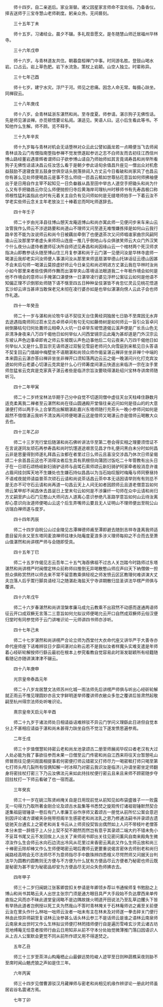 <!-- { "loadSidebar": true } -->
　　师十四岁。自二亲逝后。家业渐替。诸父因星家言师命不宜处俗。乃备香仪。择吉送师于三宝寺慧山老师剃度。躬亲众务。无间晷刻。

　　三十五年丁未

　　师十五岁。习诸经业。晨夕不辍。多礼观音愿文。是冬随慧山师迁居福州华林寺。

　　三十六年戊申

　　师十六岁。与青林道友共住。朝暮盘桓禅门中事。时同游名胜。登鼓山喝水岩。口占云。岩上草色肥。岩下水流急。策杖上岩颠。山空人独立。时辈称异。

　　三十七年己酉

　　师十七岁。建宁水灾。浮尸于河。师见之悲痛。因念人命无常。每摄心趺坐。同禅寂云。

　　三十八年庚戌

　　师十八岁。会青林延浙东湛然和尚。至寺度夏。师参请。湛示狗子无佛性话。先是师见湛谈禅。亦觅顿悟要论私阅。湛适见。笑语人曰。这小后生看此等书。不知他作么生解。师不顾。览不释手。

　　三十九年辛亥

　　师十九岁每与青林对机会无话堕林对众云此公譬如画龙若一点睛便当飞去师闻青林谈及云门有僧指南堕指参禅不觉发愤遂起参访之志不白师友而去初往江西信州博山路经董岩遇普辉者谓师曰子欲参博山请自乃师始师如其言竟谒寿昌和尚举所看狗子无佛性话请决昌云任汝恁么看于是朝夕参此话旬余值昌升座见一僧出众对机愈益鼓励不遑寝食至五鼓身世俱空话头脱落排闼入方丈云今日看破和尚家风了也昌云你有甚么见处师便喝昌云是事不恁么师绕一匝昌云秪如世尊拈花意旨如何师拂袖便出于是日用自作主宰不起知见一日负畚器从昌至田中举古人道空手把锄头和尚为什么又有手把锄昌云你见么师便抛担归寺后黄海岸司理杭州时移师书有先寿昌极口称师根性猛利盖指此也时有元着关主自负有见问师如何是无缝塔师拍手一下着云汝不学老实些师云念关主年老放汝三十棒着忿而呵叱师遂辞去。

　　四十年壬子

　　师二十岁由光泽县往博山憩天龙庵适博山和尚亦寓此师一见便问步来车来山云汝管我作么师云不涉途路要和尚道山不理师又问至道无难惟嫌拣择是如何山云我行路辛苦不能为汝说师云和尚今日被藕丝牵倒了也便退茶次又问师唱谁家曲宗风嗣阿谁山云汝那里学者虚头来师将山连座一推几乎倒地山与众俱骇笑师云大众门外汉笑个什么夜分山遣侍者邀师征决所自师述见寿昌和尚因缘山云一个棺材两个死汉师求指决山即教参话头随至博山住三月复参湛和尚于云门湛一见便问汝是华林寺底师一喝湛云我却老实问汝师便人事湛问汝从那里来师竖扇湛举德山托钵话征云德山因甚不会末后句师一喝湛云莫掠虚好师云今日亲见和尚迟明进方丈湛云我在华林时汝尚小如今那里来者些伎俩师作舞而出湛举夹山答境话法眼道我二十年秪作境会如何是他不作境会的意师以手掩湛口湛便休一日湛举凌行婆见浮杯公案征云如何是他语不知偏正理不识倒邪处师随下语不惬至四五日种种呈伎湛皆不肯忽忆灵云见桃花悟道玄沙却云谛当甚谛当敢保老兄未彻在凌行婆亦如是也举似湛湛向傍人云此子会也师作礼退。

　　四十一年癸丑

　　师二十一岁与湛和尚论牧牛话不契往天台住黄经洞独居七日胁不至席因无水弃去途遇指南师同过苕水见古卓师卓问有句无句如藤倚树是如何师云一盲引众盲卓问树倒藤枯句归何处聻师云相牵入火坑一日卓举东坡悟道偈云溪声便是广长舌山色无非清净身夜来八万四千偈他日如何举似人问西堂镜宗云此庵为甚却道是门外汉宗云东坡认声色边事卓即肯之师云东坡既认声色边事他后二句云夜来八万四千偈他日如何举似人又是什么意旨宗无语师遂过双髻见雪庭老师问久向雪庭到来秪见日头答语不契复回云门值越中梅墅坐不语期湛和尚领众师作偈呈湛云禅非坐坐非禅个中端的本来圆云云湛亦答曰禅非坐坐非禅开口须知落两边云云之偈一晚湛问兴化打克宾汝道如何师云老婆心切湛云克宾是什么心行师筹度间湛云快道出来临济一宗在汝手里师忽猛省云克宾是克家真子湛云者些是临济宗旨汝要晓得湛赴绍兴宝林寺讲席师随听习。

　　四十二年甲寅

　　师二十二岁终宝林法华期于己分中自觉不切遂同僧中虚往天台天柱峰住静数月适克柔离我二禅者至云湛然和尚在径山圆通殿开堂偕往亲近问如何是径山的的大意湛便打师以两手头上合掌而出解期湛赴嘉兴东塔师随行充茶头一晚小参师问如何是超然不借借湛云我听不清汝再问师便喝湛云这是借师又喝湛云亦是借师云喝散大众去也。

　　四十三年乙卯

　　师二十三岁充行堂后随湛和尚石佛听讲法华至第二卷会得实相之理要须悟证不在言说遂同友顽石再参寿昌和尚时饥馑道途艰苦见昌才作礼便问黑白未分时如何昌云非是思量得到师遂礼拜昌云汝都在者里过日么师云且喜没交涉昌乃休次日师呈偈颂二十余首昌云这也不消得汝者后生具有夙根但向蒲团讨饭吃二十年管教有出头日子在一日顽石颂杨岐新妇骑驴话师与品骘石索师颂云新妇骑驴阿家牵者般消息许谁占眉间挂剑挥天地不生嫌处也生嫌石持似昌昌以为当石始叹服时梅庵与师同寮昼持不语戒夜就师请益普茶次顽石云请和尚说茶话昌云茶中本无话因请举则有有则总不是无亦不可守石云请和尚再道一句昌云天上人间无如者因顾师云且道老僧意旨如何师云某甲却不闻昌休去昌诞日上堂末句云如何是不涉廉纤一句师在众中云请和尚归方丈嗣至庐山石门见憨山大师问古人道离心意识参绝凡圣路学意旨如何山云待汝离却心意识向汝道师便喝山云这个后生弄嘴师云要且无人证明山不理师便出至皖公山访瑞白禅师遂与度岁。

　　四十四年丙辰

　　师二十四岁自皖公山过金陵见古潭禅德师甫至潭即避去随到吉祥寺逢离我师适患目留月余又至东塔同麦浪禅师往埭头陆庵度夏浪多涉义理师每抑之不合而去至萧山值湛然和尚讲楞严师与会随即受具。

　　四十五年丁巳

　　师二十五岁作偈见志云吾年二十五气海吞佛祖不过古人关岂踏今时路师过东塔湛然和尚讲楞严时闽僧定林众前称师曰推倒无异喝散憨山师应声曰天下衲僧做一担担众俱称赏然终以师去来不常不留意教乘俱轻视之师发愤云区区教理何难讲演大丈夫岂落人后乎鬻行脚具请经习之随湛赴海盐天宁寺讲期散归显圣讲法华楞严师俱与覆讲。

　　四十六年戊午

　　师二十六岁春湛然和尚讲涅槃孝廉马成允云教乘不出寂然不动感而遂通两语师征云开口成双橛无言落二三意旨如何允拟议师便喝允云开口自然成双橛师云俗汉便归堂时有同参觉师于云门讲唯识论一元师讲四书师亦涉听。

　　四十七年己未

　　师二十七岁湛然和尚讲楞严合论立师为西堂付大衣命代座又讲华严于大善寺亦命代座师座下诘难辨驳日夕靡间湛对众称云若不是我似汝者样魔头实难支遣是年师着心经斫轮解按师行繇云最初在根本上参究看教自觉容易此时渐发聪颖所有经籍随看随记亦随讲演津津不辍云。

　　四十八年庚申

　　光宗皇帝泰昌元年

　　师二十八岁龙居慧文法师苏州化城一雨法师先后讲楞严师俱与听出心经斫轮解就正雨云不惟见理圆妙亦且文字鲜明遂举师覆讲师衣敝众多忽之覆讲后皆肃然起敬嗣至杭州得宗法师处听唯识论。

　　熹宗皇帝天启元年辛酉

　　师二十九岁于诸法师处日相请益诘难辨驳不异云门学问义理繇此日进但自觉本分上不甚相应请益于湛和尚未甚得力趺坐自伤不觉泣下遂发愤思遍参焉。

　　二年壬戌

　　师三十岁值僧慧轮持密云老和尚龙池录颂古二册至师展阅毕叹曰者老汉有大过人处必能为我了事欲往参而未果一日僧至云门传密和尚自江西来将往天台暂憩吼山师冒雨往见便问觌面相提事若何密便打师云错密又打师尽力一喝密秪打师只喝至第七打师头颅几裂所有伎俩知解一时冰释乃对密云我识汝是临济儿孙请坐密坐定师翻身将密拄杖打密三下乃云汝佛法元来如此持拄杖便行密云且来且来师不顾密随步夺回拄杖打一下师云看破了也一宿而返。

　　三年癸亥

　　师三十一岁在姚江陈贤岭掩关自是日用现前觉从前知见如布袋盛锥子一一败露无一句得力乃取所著金刚合论及颂古水盐集等书悉焚之旋观传灯诸祖钳锤默然契合遂集祖庭钳锤录一卷后有门人孝廉王谷作序师又着颂古一册觉从前所忆公案会意迥别因评论诸方谓被夹杂拖带担阁半生感密老和尚法乳之恩乃修通法嗣书并录颂古遗徒驰天台通玄上之密老和尚复书云从上师资投契皆出偶然如上人问不带枝叶老僧答本分未尝一辞措于上人分上契不契不期然而然岂有意乎其录颂二端大约不错未免小不妥耳书尾又云不发回俟上人出关了来师阅书即出关往见密问薰风自南来殿角生微凉汝作么生会师云水向石边流出冷风从花里过来香密云离此又作么生师云放和尚三十棒密云除却棒又作么生师便喝密云喝后聻师云更要重说偈言密休去师别老和尚归闽路经高明会无尽法师尽不为意师指尽手中数珠辨四悉檀义尽愕然师又问据天台判法华为圆教约圆教则无方便与不方便为什么犹有方便品尽云方便者乃秘密也师云既是秘密为甚不安为秘密品却安为方便品尽无对众失色师拂衣去。

　　四年甲子

　　师三十二岁归闽姚江张客卿尝扣关参请是年卿领乡荐以书通候师复书勉励之上博山和尚书其略云夫人出世主张宗门须是通方眼目具严大手段始不负达摩西来单传直指之风而亦不昧此道堂皇阔略不是边隅故拨火明道开田说法乃至乱草边钁头下皆有举扬此道者岂例授以死工夫为然哉山不答时青林掩关于石林庵师访之甫至关前便云汝在里头作什么林咄一咄师云汝者一咄未有主在林未及对师遂一拳击碎关门便行林由此惊异师嗣至复诘林云汝参甚么话头林云参三不是话师云是谁之语林云南泉师云南泉未出世时又作么生林拟议师便打林罔措师便行自是遍历雪峰玄沙灵云诸古坊觅地缚庵无恰意者按师行由云日用知非从前不守本分处始觉微薄推门落臼因语识人从上古人公案默会更觉不同从前所作颂又用不得遂焚之。

　　五年乙丑

　　师三十三岁至茶洋山构庵栖止山最僻远势险峻人迹罕至日则种蔬樵采夜则胁不至席时闻山魈虎狼之声如是住三年。

　　六年丙寅

　　师三十四岁见僧曹源驳汉月藏禅师与密老和尚相见机缘作辨谬论一册此时师虽居岩谷名震诸方焉。

　　七年丁卯

